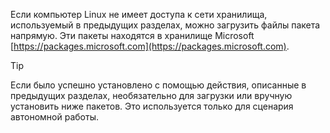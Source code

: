 Если компьютер Linux не имеет доступа к сети хранилища, используемый в предыдущих разделах, можно загрузить файлы пакета напрямую. Эти пакеты находятся в хранилище Microsoft [https://packages.microsoft.com](https://packages.microsoft.com).

> [!TIP]
> Если было успешно установлено с помощью действия, описанные в предыдущих разделах, необязательно для загрузки или вручную установить ниже пакетов. Это используется только для сценария автономной работы.